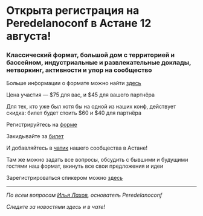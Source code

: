 # Открыта регистрация на **Peredelanoconf** в Астане 12 августа!

### Классический формат, большой дом с территорией и бассейном, индустриальные и развлекательные доклады, нетворкинг, активности и упор на сообщество

Больше информации о формате можно найти [здесь](/./confs/standard.md)

Цена участия — $75 для вас, и $45 для вашего партнёра

Для тех, кто уже был хотя бы на одной из наших конф, действует скидка: билет будет стоить $60 и $40 для партнёра

Регистрируйтесь на [форме]( https://docs.google.com/forms/d/1DvroD-vUCCt6xBZN-7RR4zjkcM9JDlCrxpftuQAD8nM)

Закидывайте за [билет](/./guides/how-to-pay.md)

И добавляйтесь в [чатик]( https://t.me/peredelano_Astana) нашего сообщества в Астане! 

Там же можно задать все вопросы, обсудить с бывшими и будущими гостями наш формат, вкинуть все свои предложения и идеи

Зарегистрироваться спикером можно [здесь](/./guides/tech-speech.md)

---

_По всем вопросам [Илья Лахов](https://t.me/ilakhov), основатель Peredelanoconf_

_Следите за новостями здесь и в чате!_
